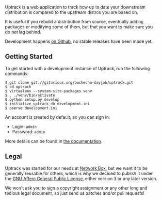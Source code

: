 Uptrack is a web application to track how up to date your downstream
distribution is compared to the upstream distros you are based on.

It is useful if you rebuild a distribution from source, eventually adding
packages or modifying some of them, but that you want to make sure you do not
lag behind.

Development happens [on Github](https://github.com/network-box/uptrack), no
stable releases have been made yet.

## Getting Started

To get started with a development instance of Uptrack, run the following
commands:

```
$ git clone git://gitorious.org/bochecha-dayjob/uptrack.git
$ cd uptrack
$ virtualenv --system-site-packages venv
$ . ./venv/bin/activate
$ python setup.py develop
$ initialize_uptrack_db development.ini
$ pserve development.ini
```

An account is created by default, so you can sign in:
* Login: `admin`
* Password: `admin`

More details can be found in
[the documentation](http://bochecha.fedorapeople.org/uptrack-docs/).

## Legal

Uptrack was started for our needs at [Network Box](https://www.network-box.com/),
but we want it to be generally reusable for others, which is why we decided to
publish it under the
[GNU Affero General Public License](http://www.gnu.org/licenses/agpl.html),
either version 3 or any later version.

We won't ask you to sign a copyright assignment or any other long and tedious
legal document, so just send us patches and/or pull requests!
